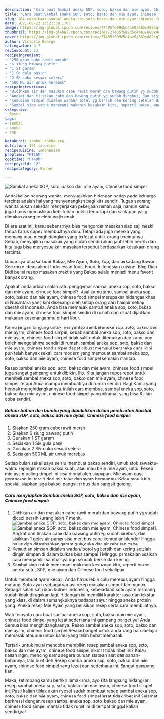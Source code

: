 ```yaml
---
description: "Cara buat Sambal aneka SOP, soto, bakso dan mie ayam, Chinese food simpel yang nikmat Untuk Jualan"
title: "Cara buat Sambal aneka SOP, soto, bakso dan mie ayam, Chinese food simpel yang nikmat Untuk Jualan"
slug: 784-cara-buat-sambal-aneka-sop-soto-bakso-dan-mie-ayam-chinese-food-simpel-yang-nikmat-untuk-jualan
date: 2021-06-23T13:21:38.170Z
image: https://img-global.cpcdn.com/recipes/27405f699d5c4ae0/680x482cq70/sambal-aneka-sop-soto-bakso-dan-mie-ayam-chinese-food-simpel-foto-resep-utama.jpg
thumbnail: https://img-global.cpcdn.com/recipes/27405f699d5c4ae0/680x482cq70/sambal-aneka-sop-soto-bakso-dan-mie-ayam-chinese-food-simpel-foto-resep-utama.jpg
cover: https://img-global.cpcdn.com/recipes/27405f699d5c4ae0/680x482cq70/sambal-aneka-sop-soto-bakso-dan-mie-ayam-chinese-food-simpel-foto-resep-utama.jpg
author: Victoria George
ratingvalue: 4.7
reviewcount: 13
recipeingredient:
- "250 gram cabe rawit merah"
- "6 siung bawang putih"
- "1 ST garam"
- "1 SM gula pasir"
- "2 SM cuka sesuai selera"
- "500 ML air untuk merebus"
recipeinstructions:
- "Didihkan air dan masukan cabe rawit merah dan bawang putih yg sudah dicuci bersih kurang lebih 7 menit."
- "Angkat dan tiriskan cabe dan bawang putih yg sudah direbus, dan sisihkan 1 gelas air panas sisa merebus cabe kemudian blender hingga halus dgn ditambahkan garam gula,cuka dan air rebusan cabe."
- "Kemudian simpan didalam wadah/ botol yg bersih dan kering setelah dingin simpan di dalam kulkas bisa sampai 1 Minggu pemakaian asalkan cara mengambil sambalnya dgn sendok bersih dan kering."
- "Sambal siap untuk menemani makanan kesukaan kita, seperti bakso, aneka soto, SOP, mie ayam dan Chinese food sekalipun."
categories:
- Resep
tags:
- sambal
- aneka
- sop

katakunci: sambal aneka sop 
nutrition: 191 calories
recipecuisine: Indonesian
preptime: "PT16M"
cooktime: "PT49M"
recipeyield: "2"
recipecategory: Dinner

---
```



![Sambal aneka SOP, soto, bakso dan mie ayam, Chinese food simpel](https://img-global.cpcdn.com/recipes/27405f699d5c4ae0/680x482cq70/sambal-aneka-sop-soto-bakso-dan-mie-ayam-chinese-food-simpel-foto-resep-utama.jpg)

Andai kalian seorang wanita, menyuguhkan hidangan sedap pada keluarga tercinta adalah hal yang menyenangkan bagi kita sendiri. Tugas seorang  wanita bukan sekedar mengerjakan pekerjaan rumah saja, namun kamu juga harus memastikan kebutuhan nutrisi tercukupi dan santapan yang dimakan orang tercinta wajib enak.

Di era  saat ini, kamu sebenarnya bisa mengorder masakan siap saji meski tanpa harus capek membuatnya dulu. Tetapi ada juga mereka yang memang mau menghidangkan yang terlezat untuk orang tercintanya. Sebab, menyajikan masakan yang diolah sendiri akan jauh lebih bersih dan kita juga bisa menyesuaikan masakan tersebut berdasarkan kesukaan orang tercinta. 

Umumnya dipakai buat Bakso, Mie Ayam, Soto, Sop, dan terkadang Rawon. See more ideas about Indonesian food, Food, Indonesian cuisine. Blog Diah Didi berisi resep masakan praktis yang Bakso selalu menjadi menu favorit banyak orang.

Apakah anda adalah salah satu penggemar sambal aneka sop, soto, bakso dan mie ayam, chinese food simpel?. Asal kamu tahu, sambal aneka sop, soto, bakso dan mie ayam, chinese food simpel merupakan hidangan khas di Nusantara yang kini disenangi oleh setiap orang dari hampir setiap daerah di Indonesia. Anda bisa memasak sambal aneka sop, soto, bakso dan mie ayam, chinese food simpel sendiri di rumah dan dapat dijadikan makanan kesenanganmu di hari libur.

Kamu jangan bingung untuk menyantap sambal aneka sop, soto, bakso dan mie ayam, chinese food simpel, sebab sambal aneka sop, soto, bakso dan mie ayam, chinese food simpel tidak sulit untuk ditemukan dan kamu pun boleh mengolahnya sendiri di rumah. sambal aneka sop, soto, bakso dan mie ayam, chinese food simpel dapat dibuat memalui beraneka cara. Kini pun telah banyak sekali cara modern yang membuat sambal aneka sop, soto, bakso dan mie ayam, chinese food simpel semakin mantap.

Resep sambal aneka sop, soto, bakso dan mie ayam, chinese food simpel juga sangat gampang untuk dibikin, lho. Kita jangan repot-repot untuk membeli sambal aneka sop, soto, bakso dan mie ayam, chinese food simpel, tetapi Anda mampu membuatnya di rumah sendiri. Bagi Kamu yang hendak menghidangkannya, inilah cara membuat sambal aneka sop, soto, bakso dan mie ayam, chinese food simpel yang nikamat yang bisa Kalian coba sendiri.

<!--inarticleads1-->

##### Bahan-bahan dan bumbu yang dibutuhkan dalam pembuatan Sambal aneka SOP, soto, bakso dan mie ayam, Chinese food simpel:

1. Siapkan 250 gram cabe rawit merah
1. Siapkan 6 siung bawang putih
1. Gunakan 1 ST garam
1. Sediakan 1 SM gula pasir
1. Gunakan 2 SM cuka sesuai selera
1. Sediakan 500 ML air untuk merebus


Setiap bulan sekali saya selalu membuat bakso sendiri, untuk stok sewaktu-waktu kepingin makan bakso kuah, atau mau bikin mie ayam, untu. Resep mie ayam paling simpel ini bisa dibuat oleh siapapun. Mie ayam gaya gerobakan ini terdiri dari mie telur dan ayam berbumbu. Kalau mau lebih spesial, siapkan juga bakso, pangsit rebus dan pangsit goreng. 

<!--inarticleads2-->

##### Cara menyiapkan Sambal aneka SOP, soto, bakso dan mie ayam, Chinese food simpel:

1. Didihkan air dan masukan cabe rawit merah dan bawang putih yg sudah dicuci bersih kurang lebih 7 menit.
<img src="https://img-global.cpcdn.com/steps/39021f5d1b20c011/160x128cq70/sambal-aneka-sop-soto-bakso-dan-mie-ayam-chinese-food-simpel-langkah-memasak-1-foto.jpg" alt="Sambal aneka SOP, soto, bakso dan mie ayam, Chinese food simpel"><img src="https://img-global.cpcdn.com/steps/98ec3f87898dda14/160x128cq70/sambal-aneka-sop-soto-bakso-dan-mie-ayam-chinese-food-simpel-langkah-memasak-1-foto.jpg" alt="Sambal aneka SOP, soto, bakso dan mie ayam, Chinese food simpel">1. Angkat dan tiriskan cabe dan bawang putih yg sudah direbus, dan sisihkan 1 gelas air panas sisa merebus cabe kemudian blender hingga halus dgn ditambahkan garam gula,cuka dan air rebusan cabe.
1. Kemudian simpan didalam wadah/ botol yg bersih dan kering setelah dingin simpan di dalam kulkas bisa sampai 1 Minggu pemakaian asalkan cara mengambil sambalnya dgn sendok bersih dan kering.
1. Sambal siap untuk menemani makanan kesukaan kita, seperti bakso, aneka soto, SOP, mie ayam dan Chinese food sekalipun.


Untuk membuat ayam kecap, Anda harus lebih dulu merebus ayam hingga matang. Soto ayam sebagai variasi resep masakan simpel dan mudah. Sebagai salah satu ikon kuliner Indonesia, keberadaan soto ayam memang sudah tidak diragukan lagi. Hidangan ini memiliki karakter rasa dan tekstur yang khas, di dalam semangkuknya terdapat sayur hingga aneka protein yang. Aneka resep Mie Ayam yang berisikan resep serta cara membuatnya. 

Wah ternyata cara buat sambal aneka sop, soto, bakso dan mie ayam, chinese food simpel yang lezat sederhana ini gampang banget ya! Anda Semua bisa menghidangkannya. Resep sambal aneka sop, soto, bakso dan mie ayam, chinese food simpel Sesuai banget untuk anda yang baru belajar memasak ataupun untuk kamu yang telah hebat memasak.

Tertarik untuk mulai mencoba membikin resep sambal aneka sop, soto, bakso dan mie ayam, chinese food simpel nikmat tidak ribet ini? Kalau kalian ingin, mending kamu segera buruan siapkan alat dan bahan-bahannya, lalu buat deh Resep sambal aneka sop, soto, bakso dan mie ayam, chinese food simpel yang lezat dan sederhana ini. Sangat gampang kan. 

Maka, ketimbang kamu berfikir lama-lama, ayo kita langsung hidangkan resep sambal aneka sop, soto, bakso dan mie ayam, chinese food simpel ini. Pasti kalian tiidak akan nyesel sudah membuat resep sambal aneka sop, soto, bakso dan mie ayam, chinese food simpel lezat tidak ribet ini! Selamat berkreasi dengan resep sambal aneka sop, soto, bakso dan mie ayam, chinese food simpel mantab tidak rumit ini di tempat tinggal kalian sendiri,ya!.

